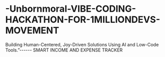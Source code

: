 # -Unbornmoral-VIBE-CODING-HACKATHON-FOR-1MILLIONDEVS-MOVEMENT
Building Human-Centered, Joy-Driven Solutions Using AI and Low-Code Tools.”------ SMART INCOME AND EXPENSE TRACKER

